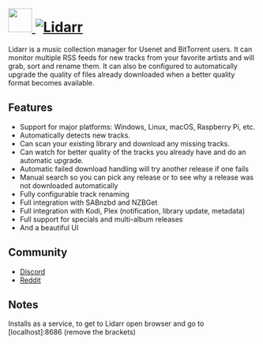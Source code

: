 # [<img src="https://cdn.jsdelivr.net/gh/JourneyOver/chocolatey-packages@76c7b31b4ba90b90decfbc40c928a9b939973555/automatic/lidarr/icons/48x48.png" height="48" width="48" /> ![Lidarr](https://img.shields.io/chocolatey/v/lidarr.svg?label=Lidarr&style=for-the-badge)](https://chocolatey.org/packages/lidarr)

Lidarr is a music collection manager for Usenet and BitTorrent users. It can monitor multiple RSS feeds for new tracks from your favorite artists and will grab, sort and rename them. It can also be configured to automatically upgrade the quality of files already downloaded when a better quality format becomes available.

## Features

- Support for major platforms: Windows, Linux, macOS, Raspberry Pi, etc.
- Automatically detects new tracks.
- Can scan your existing library and download any missing tracks.
- Can watch for better quality of the tracks you already have and do an automatic upgrade.
- Automatic failed download handling will try another release if one fails
- Manual search so you can pick any release or to see why a release was not downloaded automatically
- Fully configurable track renaming
- Full integration with SABnzbd and NZBGet
- Full integration with Kodi, Plex (notification, library update, metadata)
- Full support for specials and multi-album releases
- And a beautiful UI

## Community

- [Discord](https://discord.gg/8Y7rDc9)
- [Reddit](https://www.reddit.com/r/Lidarr)

## Notes

Installs as a service, to get to Lidarr open browser and go to [localhost]:8686 (remove the brackets)
